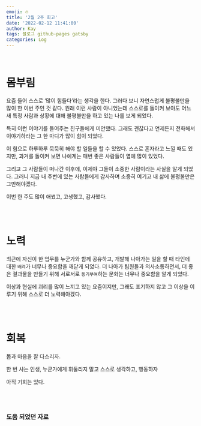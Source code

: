 ```yaml
---
emoji: 🔥
title: '2월 2주 회고'
date: '2022-02-12 11:41:00'
author: Kay
tags: 블로그 github-pages gatsby
categories: Log
---
```


<br>

# 몸부림

요즘 들어 스스로 ‘많이 힘들다’라는 생각을 한다. 그러다 보니 자연스럽게 불평불만을 많이 한 이번 주인 것 같다.
원래 이런 사람이 아니었는데 스스로를 돌이켜 보아도 어느새 특정 사람과 상황에 대해 불평불만을 하고 있는 나를 보게 되었다.

특히 이런 이야기를 들어주는 친구들에게 미안했다.
그래도 괜찮다고 언제든지 전화해서 이야기하라는 그 한 마디가 많이 힘이 되었다.

이 힘으로 하루하루 묵묵히 해야 할 일들을 할 수 있었다.
스스로 혼자라고 느낄 때도 있지만, 과거를 돌이켜 보면 나에게는 매번 좋은 사람들이 옆에 많이 있었다.

그리고 그 사람들이 떠나간 이후에, 이제야 그들이 소중한 사람이라는 사실을 알게 되었다.
그러니 지금 내 주변에 있는 사람들에게 감사하며 소중히 여기고 내 삶에 불평불만은 그만해야겠다.

이번 한 주도 많이 애썼고, 고생했고, 감사했다.

<br>
<br>

# 노력

최근에 자신이 한 업무를 누군가와 함께 공유하고, 개발해 나아가는 일을 할 때 타인에 대한 `배려`가 너무나 중요함을 깨닫게 되었다.
더 나아가 팀원들과 의사소통하면서, 더 좋은 결과물을 만들기 위해 서로서로 `동기부여`하는 문화는 너무나 중요함을 알게 되었다.

이상과 현실에 괴리를 많이 느끼고 있는 요즘이지만, 그래도 포기하지 않고 그 이상을 이루기 위해 스스로 더 노력해야겠다.

<br>
<br>

# 회복

몸과 마음을 잘 다스리자.

한 번 사는 인생, 누군가에게 휘둘리지 말고 스스로 생각하고, 행동하자

아직 기회는 있다.

<br>
<br>

### 도움 되었던 자료

```js

```

```toc

```

